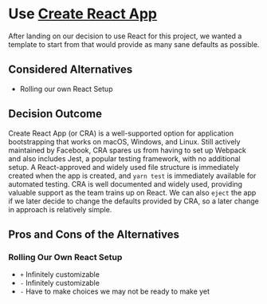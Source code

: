# Use [Create React App](https://github.com/facebook/create-react-app)

After landing on our decision to use React for this project, we wanted a template to start from that would provide as many sane defaults as possible.

## Considered Alternatives

* Rolling our own React Setup

## Decision Outcome

Create React App (or CRA) is a well-supported option for application bootstrapping that works on macOS, Windows, and Linux. Still actively maintained by Facebook, CRA spares us from having to set up Webpack and also includes Jest, a popular testing framework, with no additional setup. A React-approved and widely used file structure is immediately created when the app is created, and `yarn test` is immediately available for automated testing. CRA is well documented and widely used, providing valuable support as the team trains up on React. We can also `eject` the app if we later decide to change the defaults provided by CRA, so a later change in approach is relatively simple.

## Pros and Cons of the Alternatives

### Rolling Our Own React Setup

* `+` Infinitely customizable
* `-` Infinitely customizable
* `-` Have to make choices we may not be ready to make yet

